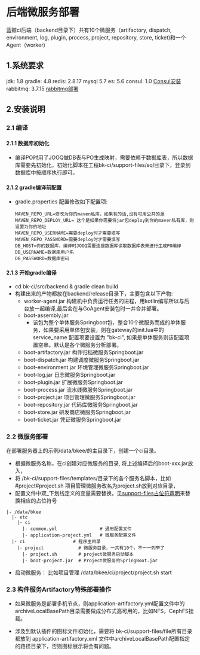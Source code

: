 # 后端微服务部署

蓝鲸ci后端（backend目录下）共有10个微服务（artifactory, dispatch, environment, log, plugin, process, project, repository, store, ticket)和一个Agent（worker)

## 1.系统要求

jdk: 1.8
gradle: 4.8
redis: 2.8.17
mysql 5.7
es: 5.6
consul: 1.0 [Consul安装](consul.md)
rabbitmq: 3.7.15 [rabbitmq部署](rabbitmq.md)

## 2.安装说明

### 2.1 编译

#### 2.1.1 数据库初始化

- 编译PO时用了JOOQ做DB表与PO生成映射，需要依赖于数据库表，所以数据库需要先初始化，初始化脚本在工程bk-ci/support-files/sql目录下，登录到数据库中按顺序执行即可。 

#### 2.1.2 gradle编译前配置

- gradle.properties 配置修改如下配置项:

  ```
  MAVEN_REPO_URL=修改为你的maven私库，如果有的话,没有可用公共的源
  MAVEN_REPO_DEPLOY_URL= 这个是如果你需要将jar包deploy到你的maven私有库，则设置为你的地址
  MAVEN_REPO_USERNAME=需要deploy时才需要填写
  MAVEN_REPO_PASSWORD=需要deploy时才需要填写
  DB_HOST=你的数据库，编译时JOOQ需要连接数据库读取数据库表来进行生成PO编译
  DB_USERNAME=数据库用户名
  DB_PASSWORD=数据库密码
  ```

#### 2.1.3 开始gradle编译 

- cd bk-ci/src/backend & gradle clean build
- 构建出来的产物都放在backend/release目录下，主要包含以下产物:
  -  worker-agent.jar  构建机中负责运行任务的进程，用kotlin编写所以与后台放一起编译,最后会在与GoAgent安装包时一并合并部署。
  - boot-assembly.jar   
    - 该包为整个单体服务Springboot包，整合10个微服务而成的单体服务，如果要采用单体包安装，则在gateway的init.lua中的service_name 配置项要设置为 "bk-ci", 如果是单体服务则该配置项置空串。默认是各个微服务分析部署。
  - boot-artifactory.jar       构件归档微服务Springboot.jar
  - boot-dispatch.jar          构建调度微服务Springboot.jar
  - boot-environment.jar  环境管理微服务Springboot.jar
  - boot-log.jar                   日志微服务Springboot.jar
  - boot-plugin.jar              扩展微服务Springboot.jar
  - boot-process.jar           流水线微服务Springboot.jar
  - boot-project.jar            项目管理微服务Springboot.jar
  - boot-repository.jar      代码库微服务Springboot.jar
  - boot-store.jar               研发商店微服务Springboot.jar
  - boot-ticket.jar              凭证微服务Springboot.jar

### 2.2 微服务部署

在部署服务器上的示例/data/bkee/的主目录下，创建一个ci目录。

- 根据微服务名称，在ci创建对应微服务的目录, 将上述编译后的boot-xxx.jar放入，
- 将 /bk-ci/support-files/templates/目录下的各个服务名脚本，比如#project#project.sh 项目管理微服务改名为project.sh放到对应目录，
- 配置文件中双_下划线定义的变量需要替换，见[support-files占位符声明](../../support-files/README.MD)来替换相应的占位符号

```
|- /data/bkee
  |- etc
    |- ci
      |- common.yml                # 通用配置文件
      |- application-project.yml   # 微服务配置文件
  |- ci                  # 程序主目录
    |- project             # 微服务目录，一共有10个，不一一列举了
      |- project.sh        # project微服务启动脚本
      |- boot-project.jar  # Project微服务的SpringBoot.jar
```

- 启动微服务： 比如项目管理 /data/bkee/ci/project/project.sh start

### 2.3 构件服务Artifactory特殊部署操作

-  如果微服务是部署多机节点，则application-artifactory.yml配置文件中的archiveLocalBasePath目录需要做成分布式高可用的，比如NFS，CephFS挂载。

- 涉及到默认插件的图标文件初始化，需要将 bk-ci/support-files/file所有目录都放到 application-artifactory.xml 文件中archiveLocalBasePath配置指定的路径目录下，否则图标展示将会有问题。

  
